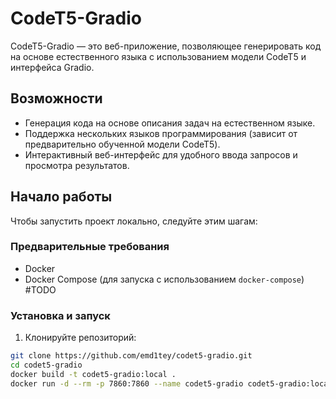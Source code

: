 # CodeT5-Gradio

CodeT5-Gradio — это веб-приложение, позволяющее генерировать код на основе естественного языка с использованием модели CodeT5 и интерфейса Gradio.

## Возможности

- Генерация кода на основе описания задач на естественном языке.
- Поддержка нескольких языков программирования (зависит от предварительно обученной модели CodeT5).
- Интерактивный веб-интерфейс для удобного ввода запросов и просмотра результатов.

## Начало работы

Чтобы запустить проект локально, следуйте этим шагам:

### Предварительные требования

- Docker
- Docker Compose (для запуска с использованием `docker-compose`) #TODO

### Установка и запуск

1. Клонируйте репозиторий:

```bash
git clone https://github.com/emd1tey/codet5-gradio.git
cd codet5-gradio
docker build -t codet5-gradio:local . 
docker run -d --rm -p 7860:7860 --name codet5-gradio codet5-gradio:local 
````
